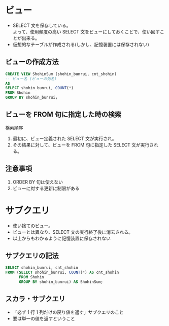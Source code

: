 # ビュー

- SELECT 文を保存している。<br>
  よって、使用頻度の高い SELECT 文をビューにしておくことで、使い回すことが出来る。
- 仮想的なテーブルが作成される(しかし、記憶装置には保存されない)

## ビューの作成方法

```sql
CREATE VIEW ShohinSum (shohin_bunrui, cnt_shohin)
-- ビュー名 (ビューの列名)
AS
SELECT shohin_bunrui, COUNT(*)
FROM Shohin
GROUP BY shohin_bunrui;
```

## ビューを FROM 句に指定した時の検索

検索順序

1. 最初に、ビュー定義された SELECT 文が実行され。
2. その結果に対して、ビューを FROM 句に指定した SELECT 文が実行される。

## 注意事項

1. ORDER BY 句は使えない
2. ビューに対する更新に制限がある

# サブクエリ

- 使い捨てのビュー。
- ビューとは異なり、SELECT 文の実行終了後に消去される。
- 以上からもわかるように記憶装置に保存されない

## サブクエリの記法

```sql
SELECT shohin_bunrui, cnt_shohin
FROM (SELECT shohin_bunrui, COUNT(*) AS cnt_shohin
      FROM Shohin
      GROUP BY shohin_bunrui) AS ShohinSum;
```

## スカラ・サブクエリ

- 「必ず 1 行 1 列だけの戻り値を返す」サブクエリのこと
- 要は単一の値を返すということ
